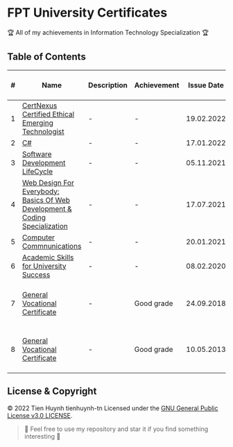 # FPT University Certificates

:trophy: All of my achievements in Information Technology Specialization :trophy:

## Table of Contents
#| Name | Description | Achievement | Issue Date | Issuing Organization - Issuer
-| ---- | ----------- | ----------- | ---------- | -----------------------------
1| [CertNexus Certified Ethical Emerging Technologist](https://github.com/tienhuynh-tn/awards/blob/main/2-information-technology/Coursera-CertNexus-Certified-Ethical-Emerging-Technologist.pdf) | - | - | 19.02.2022 | Coursera
2| [C#](https://raw.githubusercontent.com/tienhuynh-tn/awards/main/2-information-technology/sololearn-C%23.png) | - | - | 17.01.2022 | Sololearn
3| [Software Development LifeCycle](https://github.com/tienhuynh-tn/awards/blob/main/2-information-technology/Coursera-Software-Development-LifeCycle.pdf) | - | - | 05.11.2021 | Coursera
4| [Web Design For Everybody: Basics Of Web Development & Coding Specialization](https://github.com/tienhuynh-tn/awards/blob/main/2-information-technology/Coursera-Web-Design-Basics-of-Web-Development-and-Coding.pdf) | - | - | 17.07.2021 | Coursera
5| [Computer Commnunications](https://github.com/tienhuynh-tn/awards/blob/main/2-information-technology/Coursera-Computer-Comunications.pdf) | - | - | 20.01.2021 | Coursera
6| [Academic Skills for University Success](https://github.com/tienhuynh-tn/awards/blob/main/2-information-technology/Coursera-Academic-Skills-for-University-Success.pdf) | - | - | 08.02.2020 | Coursera
7| [General Vocational Certificate](https://raw.githubusercontent.com/tienhuynh-tn/awards/main/2-information-technology/general-vocational-certificate-2018.jpg) | - | Good grade | 24.09.2018 | Vice Director of Department Education and Training
8| [General Vocational Certificate](https://raw.githubusercontent.com/tienhuynh-tn/awards/main/2-information-technology/general-vocational-certificate-2018.jpg) | - | Good grade | 10.05.2013 | Vice Director of Department Education and Training

## License & Copyright
&copy; 2022 Tien Huynh tienhuynh-tn Licensed under the [GNU General Public License v3.0 LICENSE](https://github.com/tienhuynh-tn/awards/blob/main/LICENSE).

> :love_you_gesture: Feel free to use my repository and star it if you find something interesting :love_you_gesture:
